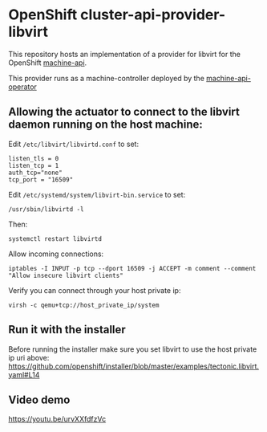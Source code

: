 # OpenShift cluster-api-provider-libvirt

This repository hosts an implementation of a provider for libvirt for the
OpenShift [machine-api](https://github.com/openshift/cluster-api).

This provider runs as a machine-controller deployed by the
[machine-api-operator](https://github.com/openshift/machine-api-operator)

## Allowing the actuator to connect to the libvirt daemon running on the host machine:

Edit `/etc/libvirt/libvirtd.conf` to set:

```
listen_tls = 0
listen_tcp = 1
auth_tcp="none"
tcp_port = "16509"
```

Edit `/etc/systemd/system/libvirt-bin.service` to set:

```
/usr/sbin/libvirtd -l
```

Then:

```
systemctl restart libvirtd
```

Allow incoming connections:

```
iptables -I INPUT -p tcp --dport 16509 -j ACCEPT -m comment --comment "Allow insecure libvirt clients"
```

Verify you can connect through your host private ip:

```
virsh -c qemu+tcp://host_private_ip/system
```

## Run it with the installer
Before running the installer make sure you set libvirt to use the host private ip uri above:
https://github.com/openshift/installer/blob/master/examples/tectonic.libvirt.yaml#L14

## Video demo
https://youtu.be/urvXXfdfzVc
